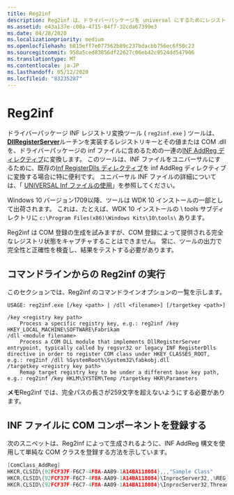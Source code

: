 ```yaml
---
title: Reg2inf
description: Reg2inf は、ドライバーパッケージを universal にするためにレジストリキーを変換するツールです。
ms.assetid: e43a137e-c08a-4715-84f7-32cda67399e3
ms.date: 04/28/2020
ms.localizationpriority: medium
ms.openlocfilehash: b815eff7e077562b89c237bdacbb756ec6f50c23
ms.sourcegitcommit: 958a5ced83856df22627c06eb42c9524dd547906
ms.translationtype: MT
ms.contentlocale: ja-JP
ms.lasthandoff: 05/12/2020
ms.locfileid: "83235287"
---
```

# <a name="reg2inf"></a>Reg2inf
 
ドライバーパッケージ INF レジストリ変換ツール ( `reg2inf.exe` ) ツールは、 [**DllRegisterServer**](https://docs.microsoft.com/windows/desktop/api/olectl/nf-olectl-dllregisterserver)ルーチンを実装するレジストリキーとその値または COM .dll を、ドライバーパッケージの inf ファイルに含めるための一連の[INF AddReg ディレクティブ](../install/inf-addreg-directive.md)に変換します。  このツールは、INF ファイルをユニバーサルにするために、既存の[Inf RegisterDlls ディレクティブ](../install/inf-registerdlls-directive.md)を inf AddReg ディレクティブに変換する場合に特に便利です。  ユニバーサル INF ファイルの詳細については、「 [UNIVERSAL Inf ファイルの使用](../install/using-a-universal-inf-file.md)」を参照してください。
 
Windows 10 バージョン1709以降、ツールは WDK 10 インストールの一部として出荷されます。 これは、たとえば、WDK 10 インストールの \ tools サブディレクトリに `c:\Program Files(x86)\Windows Kits\10\tools\` あります。 

Reg2inf は COM 登録の生成を試みますが、COM 登録によって提供される完全なレジストリ状態をキャプチャすることはできません。 常に、ツールの出力で完全性と正確性を検査し、結果をテストする必要があります。 

## <a name="running-reg2inf-from-the-command-line"></a>コマンドラインからの Reg2inf の実行 
 
このセクションでは、Reg2inf のコマンドラインオプションの一覧を示します。

```
USAGE: reg2inf.exe [/key <path> | /dll <filename>] [/targetkey <path>]

/key <registry key path>
    Process a specific registry key, e.g.: reg2inf /key HKEY_LOCAL_MACHINE\SOFTWARE\Fabrikam
/dll <module filename>
    Process a COM DLL module that implements DllRegisterServer entrypoint, typically called by regsvr32 or legacy INF RegisterDlls directive in order to register COM class under HKEY_CLASSES_ROOT, e.g.: reg2inf /dll %SystemRoot%\System32\fabkobj.dll
/targetkey <registry key path>
    Remap target registry key to be under a different base key path, e.g.: reg2inf /key HKLM\SYSTEM\Temp /targetkey HKR\Parameters
```

**メモ**Reg2inf では、完全パスの長さが259文字を超えないようにする必要があります。 

## <a name="registering-a-com-component-in-an-inf-file"></a>INF ファイルに COM コンポーネントを登録する

次のスニペットは、Reg2inf によって生成されるように、INF AddReg 構文を使用して単純な COM クラスを登録する方法を示しています。

```cpp
[ComClass_AddReg]
HKCR,CLSID\{92FCF37F-F6C7-4F8A-AA09-1A14BA118084},,,"Sample Class"
HKCR,CLSID\{92FCF37F-F6C7-4F8A-AA09-1A14BA118084}\InprocServer32,,%REG_EXPAND_SZ%,"%13%\comobj.dll"
HKCR,CLSID\{92FCF37F-F6C7-4F8A-AA09-1A14BA118084}\InprocServer32,ThreadingModel,,"Both"
```

